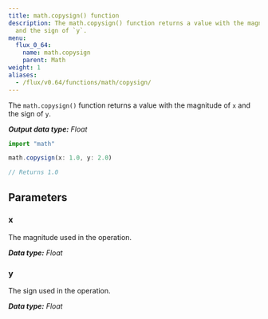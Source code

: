 ```yaml
---
title: math.copysign() function
description: The math.copysign() function returns a value with the magnitude of `x`
  and the sign of `y`.
menu:
  flux_0_64:
    name: math.copysign
    parent: Math
weight: 1
aliases:
  - /flux/v0.64/functions/math/copysign/
---
```


The `math.copysign()` function returns a value with the magnitude of `x` and the sign of `y`.

_**Output data type:** Float_

```js
import "math"

math.copysign(x: 1.0, y: 2.0)

// Returns 1.0
```

## Parameters

### x
The magnitude used in the operation.

_**Data type:** Float_

### y
The sign used in the operation.

_**Data type:** Float_
